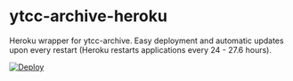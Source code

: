 # ytcc-archive-heroku
Heroku wrapper for ytcc-archive. Easy deployment and automatic updates upon every restart (Heroku restarts applications every 24 - 27.6 hours).

[![Deploy](https://www.herokucdn.com/deploy/button.svg)](https://heroku.com/deploy?template=https://github.com/Data-Horde/ytcc-archive-heroku)
